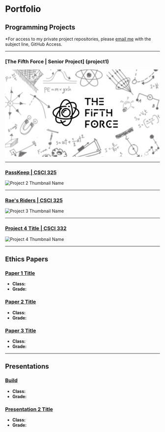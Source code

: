 Portfolio
=========

Programming Projects
--------------------

*For access to my private project repositories, please [email me](mailto:mason.c.bradford@gmail.com?subject=GitHub%20Access) with the subject line, GitHub Access.

---

### [The Fifth Force | Senior Project] (project1)

<!-- Git Link: Have to clean up project and upload... Currently hosted in Unity Collab -->
![Project 1 Thumbnail Name](images/TFFLogo.png)

---

### [PassKeep | CSCI 325](project2) 

<!-- Git Link: https://github.com/MasonKomo/PassKeep-Password-Manager -->
![Project 2 Thumbnail Name](images/dummy_thumbnail.jpg)

---
### [Rae's Riders | CSCI 325](project3)

<!-- Git Link: https://github.com/MasonKomo/Raes-Riders-Website -->
![Project 3 Thumbnail Name](images/dummy_thumbnail.jpg)

---
### [Project 4 Title | CSCI 332](project4)

![Project 4 Thumbnail Name](images/dummy_thumbnail.jpg)

---

Ethics Papers
-------------

### [Paper 1 Title](/pdf/sample_presentation.pdf)

-   **Class:**  
-   **Grade:**

### [Paper 2 Title](/pdf/sample_presentation.pdf)

-   **Class:** 
-   **Grade:**

### [Paper 3 Title](/pdf/sample_presentation.pdf)

-   **Class:** 
-   **Grade:**

---

Presentations
-------------

### [Build](/pdf/sample_presentation.pdf)

- **Class:** 
- **Grade:**


### [Presentation 2 Title](/pdf/sample_presentation.pdf)

- **Class:** 
- **Grade:**


